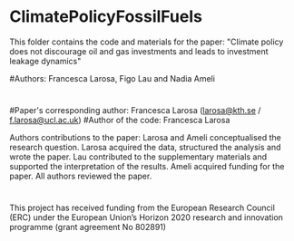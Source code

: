 # ClimatePolicyFossilFuels
This folder contains the code and materials for the paper: "Climate policy does not discourage oil and gas investments and leads to investment leakage dynamics"

#Authors: Francesca Larosa, Figo Lau and Nadia Ameli
#

#Paper's corresponding author: Francesca Larosa (larosa@kth.se / f.larosa@ucl.ac.uk)
#Author of the code: Francesca Larosa

Authors contributions to the paper:
Larosa and Ameli conceptualised the research question. Larosa acquired the data, structured the analysis and wrote the paper. Lau contributed to the supplementary materials and supported the interpretation of the results. Ameli acquired funding for the paper. All authors reviewed the paper.
#
This project has received funding from the European Research Council (ERC) under the European Union’s Horizon 2020 research and innovation programme (grant agreement No 802891)
